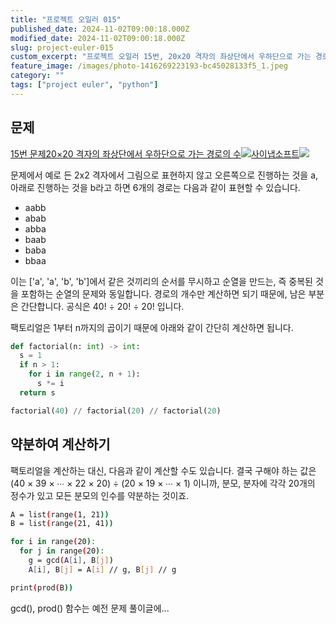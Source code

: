 ```yaml
---
title: "프로젝트 오일러 015"
published_date: 2024-11-02T09:00:18.000Z
modified_date: 2024-11-02T09:00:18.000Z
slug: project-euler-015
custom_excerpt: "프로젝트 오일러 15번, 20x20 격자의 좌상단에서 우하단으로 가는 경로의 수를 구합니다. 이는 40번의 이동 중 20번의 아래쪽 이동을 선택하는 조합 문제와 같으며, 40! / (20! * 20!) 공식을 이용한 풀이를 제시합니다."
feature_image: /images/photo-1416269223193-bc45028133f5_1.jpeg
category: ""
tags: ["project euler", "python"]
---
```


## 문제

[15번 문제20×20 격자의 좌상단에서 우하단으로 가는 경로의
수![](https://euler.synap.co.kr/favicon.ico)사이냅소프트![](https://euler.synap.co.kr/images/euler_portrait.png)](https://euler.synap.co.kr/problem=15)

문제에서 예로 든 2x2 격자에서 그림으로 표현하지 않고 오른쪽으로 진행하는 것을 a, 아래로 진행하는 것을 b라고 하면 6개의 경로는
다음과 같이 표현할 수 있습니다.

  * aabb
  * abab
  * abba
  * baab
  * baba
  * bbaa

이는 ['a', 'a', 'b', 'b']에서 같은 것끼리의 순서를 무시하고 순열을 만드는, 즉 중복된 것을 포함하는 순열의 문제와
동일합니다. 경로의 개수만 계산하면 되기 때문에, 남은 부분은 간단합니다. 공식은 40! ÷ 20! ÷ 20! 입니다.

팩토리얼은 1부터 n까지의 곱이기 때문에 아래와 같이 간단히 계산하면 됩니다.

```python
def factorial(n: int) -> int:
  s = 1
  if n > 1:
    for i in range(2, n + 1):
      s *= i
  return s

factorial(40) // factorial(20) // factorial(20)
```
## 약분하여 계산하기

팩토리얼을 계산하는 대신, 다음과 같이 계산할 수도 있습니다. 결국 구해야 하는 값은 (40 × 39 × ∙∙∙ × 22 × 20) ÷
(20 × 19 × ∙∙∙ × 1) 이니까, 분모, 분자에 각각 20개의 정수가 있고 모든 분모의 인수를 약분하는 것이죠.

```bash
A = list(range(1, 21))
B = list(range(21, 41))

for i in range(20):
  for j in range(20):
    g = gcd(A[i], B[j])
    A[i], B[j] = A[i] // g, B[j] // g

print(prod(B))
```
gcd(), prod() 함수는 예전 문제 풀이글에...

